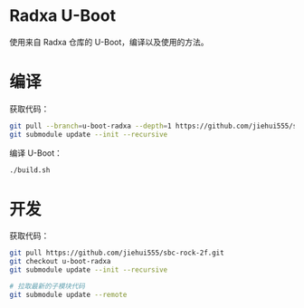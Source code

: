 # Radxa U-Boot

使用来自 Radxa 仓库的 U-Boot，编译以及使用的方法。

# 编译

获取代码：

```bash
git pull --branch=u-boot-radxa --depth=1 https://github.com/jiehui555/sbc-rock-2f.git
git submodule update --init --recursive
```

编译 U-Boot：

```bash
./build.sh
```

# 开发

获取代码：

```bash
git pull https://github.com/jiehui555/sbc-rock-2f.git
git checkout u-boot-radxa
git submodule update --init --recursive

# 拉取最新的子模块代码
git submodule update --remote
```

